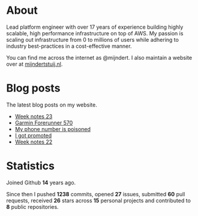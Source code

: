 # About

Lead platform engineer with over 17 years of experience building highly scalable, high performance infrastructure on top of AWS. My passion is scaling out infrastructure from 0 to millions of users while adhering to industry best-practices in a cost-effective manner.

You can find me across the internet as @mijndert. I also maintain a website over at [mijndertstuij.nl](https://mijndertstuij.nl/).

# Blog posts

The latest blog posts on my website.

<!-- BLOGPOSTS:START -->
- [Week notes 23](https://mijndertstuij.nl/posts/week-notes-23/)
- [Garmin Forerunner 570](https://mijndertstuij.nl/posts/garmin-forerunner-570/)
- [My phone number is poisoned](https://mijndertstuij.nl/posts/my-phone-number-is-poisoned/)
- [I got promoted](https://mijndertstuij.nl/posts/i-got-promoted-to-lead/)
- [Week notes 22](https://mijndertstuij.nl/posts/week-notes-22/)
<!-- BLOGPOSTS:END -->

# Statistics

Joined Github **14** years ago.

Since then I pushed **1238** commits, opened **27** issues, submitted **60** pull requests, received **26** stars across **15** personal projects and contributed to **8** public repositories.
